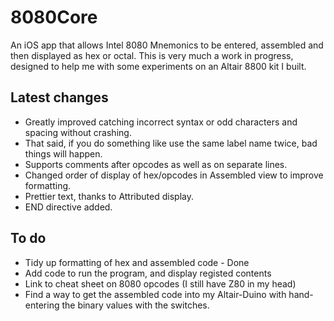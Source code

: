 #  8080Core

An iOS app that allows Intel 8080 Mnemonics to be entered, assembled and then displayed as hex or octal. This is very much a work in progress, designed to help me with some experiments on an Altair 8800 kit I built.

Latest changes
---

* Greatly improved catching incorrect syntax or odd characters and spacing without crashing. 
* That said, if you do something like use the same label name twice, bad things will happen.
* Supports comments after opcodes as well as on separate lines.
* Changed order of display of hex/opcodes in Assembled view to improve formatting.
* Prettier text, thanks to Attributed display.
* END directive added.



To do
---

* Tidy up formatting of hex and assembled code - Done
* Add code to run the program, and display registed contents
* Link to cheat sheet on 8080 opcodes (I still have Z80 in my head)
* Find a way to get the assembled code into my Altair-Duino with hand-entering the binary values with the switches.
